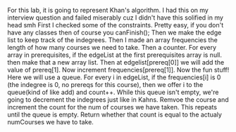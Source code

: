 For this lab, it is going to represent Khan's algorithm. I had this on my interview question and failed miserably cuz I didn't have this solified in my head smh
First I checked some of the constraints. Pretty easy, if you don't have any classes then of course you canFinish();
Then we make the edge list to keep track of the indegrees. Then I made an array frequencies the length of how many courses we need to take. Then a counter.
For every array in prerequisites, if the edgeList at the first prerequisites array is null. then make that a new array list. Then at edgelist[prereq[0]] we will add the value of prereq[1]. Now increment frequencies[prereq[1]].
Now the fun stuff! Here we will use a queue. For every i in edgeList, if the frequencies[i] is 0 (the indegree is 0, no prereqs for this course), then we offer i to the queue(kind of like add) and count++.
While this queue isn't empty, we're going to decrement the indegrees just like in Kahns. Remvoe the course and increment the count for the num of courses we have taken. This repeats until the queue is empty. Return whether that count is equal to the actualy numCourses we have to take.
